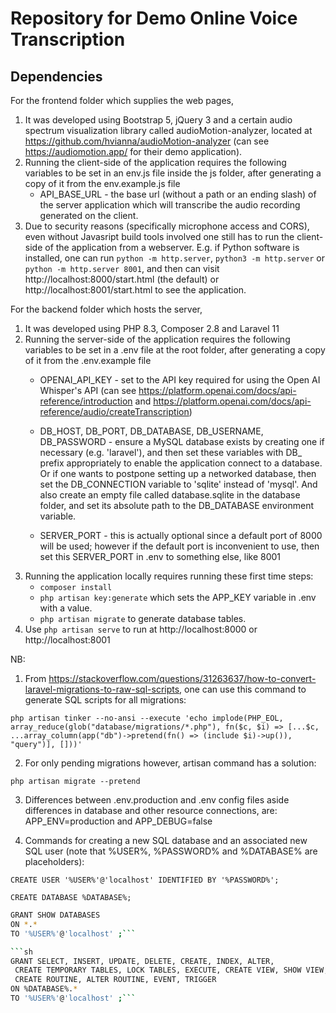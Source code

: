 # Repository for Demo Online Voice Transcription

## Dependencies

For the frontend folder which supplies the web pages,
1. It was developed using Bootstrap 5, jQuery 3 and a certain audio spectrum visualization library called audioMotion-analyzer, located at https://github.com/hvianna/audioMotion-analyzer (can see https://audiomotion.app/ for their demo application).
2. Running the client-side of the application requires the following variables to be set in an env.js file inside the js folder, after generating a copy of it from the env.example.js file
    - API_BASE_URL - the base url (without a path or an ending slash) of the server application which will transcribe the audio recording generated on the client.
3. Due to security reasons (specifically microphone access and CORS), even without Javasript build tools involved one still has to run the client-side of the application from a webserver.
E.g. if Python software is installed, one can run `python -m http.server`, `python3 -m http.server` or `python -m http.server 8001`, and then can visit http://localhost:8000/start.html (the default) or http://localhost:8001/start.html to see the application.

For the backend folder which hosts the server, 
1. It was developed using PHP 8.3, Composer 2.8 and Laravel 11
2. Running the server-side of the application requires the following variables to be set in a .env file at the root folder, after generating a copy of it from the .env.example file
    - OPENAI_API_KEY - set to the API key required for using the Open AI Whisper's API (can see https://platform.openai.com/docs/api-reference/introduction and https://platform.openai.com/docs/api-reference/audio/createTranscription)
    - DB_HOST, DB_PORT, DB_DATABASE, DB_USERNAME, DB_PASSWORD - ensure a MySQL database exists by creating one if necessary (e.g. 'laravel'),
    and then set these variables with DB_ prefix appropriately to enable the application connect to a database.
    Or if one wants to postpone setting up a networked database, then set the DB_CONNECTION variable to 'sqlite' instead of 'mysql'. And also
    create an empty file called database.sqlite in the database folder, and set its absolute path to the DB_DATABASE environment variable.

    - SERVER_PORT - this is actually optional since a default port of 8000 will be used; however if the default port is inconvenient to use, then set this SERVER_PORT in .env to something else, like 8001
3. Running the application locally requires running these first time steps:
    - `composer install`
    - `php artisan key:generate` which sets the APP_KEY variable in .env with a value.
    - `php artisan migrate` to generate database tables.
4. Use `php artisan serve` to run at http://localhost:8000 or http://localhost:8001

NB:

1. From https://stackoverflow.com/questions/31263637/how-to-convert-laravel-migrations-to-raw-sql-scripts, one can use this command to generate SQL scripts for all migrations:

`php artisan tinker --no-ansi --execute 'echo implode(PHP_EOL, array_reduce(glob("database/migrations/*.php"), fn($c, $i) => [...$c, ...array_column(app("db")->pretend(fn() => (include $i)->up()), "query")], []))'`

2. For only pending migrations however, artisan command has a solution:

`php artisan migrate --pretend`

3. Differences between .env.production and .env config files aside differences in database and other resource connections, are: APP_ENV=production and APP_DEBUG=false

4. Commands for creating a new SQL database and an associated new SQL user (note that %USER%, %PASSWORD% and %DATABASE% are placeholders):

`CREATE USER '%USER%'@'localhost' IDENTIFIED BY '%PASSWORD%';`

`CREATE DATABASE %DATABASE%;`

```sh
GRANT SHOW DATABASES 
ON *.* 
TO '%USER%'@'localhost' ;```

```sh
GRANT SELECT, INSERT, UPDATE, DELETE, CREATE, INDEX, ALTER, 
 CREATE TEMPORARY TABLES, LOCK TABLES, EXECUTE, CREATE VIEW, SHOW VIEW, 
 CREATE ROUTINE, ALTER ROUTINE, EVENT, TRIGGER 
ON %DATABASE%.* 
TO '%USER%'@'localhost' ;```
